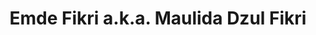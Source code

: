 ---
layout: homepage
title: Emde Fikri a.k.a. Maulida Dzul Fikri
description: Maulida Dzul Fikri menulis tentang perkembangan sastra Indonesia dan Arab masa kini.
keyword: [sastra,kritik,dan,lain,lain]
---